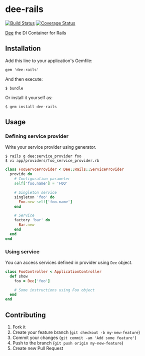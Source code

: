 # dee-rails

[![Build Status](https://travis-ci.org/yuya-takeyama/dee-rails.png?branch=develop)](https://travis-ci.org/yuya-takeyama/dee-rails)
[![Coverage Status](https://coveralls.io/repos/yuya-takeyama/dee-rails/badge.png?branch=develop)](https://coveralls.io/r/yuya-takeyama/dee-rails?branch=develop)

[Dee](https://github.com/yuya-takeyama/dee) the DI Container for Rails

## Installation

Add this line to your application's Gemfile:

    gem 'dee-rails'

And then execute:

    $ bundle

Or install it yourself as:

    $ gem install dee-rails

## Usage

### Defining service provider

Write your service provider using generator.

    $ rails g dee:service_provider foo
    $ vi app/providers/foo_service_provider.rb

```ruby
class FooServceProvider < Dee::Rails::ServiceProvider
  provide do
    # Configuration parameter
    self['foo.name'] = 'FOO'

    # Singleton service
    singleton 'foo' do
      Foo.new self['foo.name']
    end

    # Service
    factory 'bar' do
      Bar.new
    end
  end
end
```

### Using service

You can access services defined in provider using `Dee` object.

```ruby
class FooController < ApplicationController
  def show
    foo = Dee['foo']

    # Some instructions using Foo object
  end
end
```

## Contributing

1. Fork it
2. Create your feature branch (`git checkout -b my-new-feature`)
3. Commit your changes (`git commit -am 'Add some feature'`)
4. Push to the branch (`git push origin my-new-feature`)
5. Create new Pull Request
